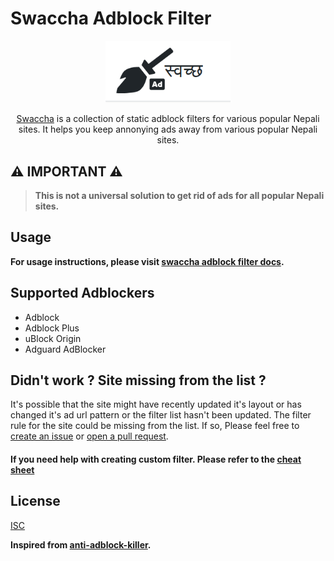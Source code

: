 # Swaccha Adblock Filter

<div align="center">
<img width="200" src="docs/images/logo.png" alt="स्वच्छ">
<p><a href="https://sndsabin.github.io/swaccha-adblock-filter/" target="_blank" rel="noreferrer noopener">Swaccha</a> is a collection of static adblock filters for various popular Nepali sites. It helps you keep
            annonying
            ads away from various popular Nepali sites.
</div>

## ⚠ IMPORTANT ⚠

> **This is not a universal solution to get rid of ads for all popular Nepali sites.**

## Usage

**For usage instructions, please visit [swaccha adblock filter docs](https://sndsabin.github.io/swaccha-adblock-filter/).**

## Supported Adblockers

- Adblock
- Adblock Plus
- uBlock Origin
- Adguard AdBlocker

## Didn't work ? Site missing from the list ?

It's possible that the site might have recently updated it's layout or has changed it's ad url pattern or the filter list hasn't been updated. The filter rule for the site could be missing from the list. If so, Please feel free to [create an issue](https://github.com/sndsabin/swaccha-adblock-filter/issues/new) or [open a pull request](https://github.com/sndsabin/swaccha-adblock-filter/pulls).

#### If you need help with creating custom filter. Please refer to the [cheat sheet](https://adblockplus.org/filter-cheatsheet)

## License

[ISC](LICENSE)

**Inspired from [anti-adblock-killer](https://github.com/reek/anti-adblock-killer).**
